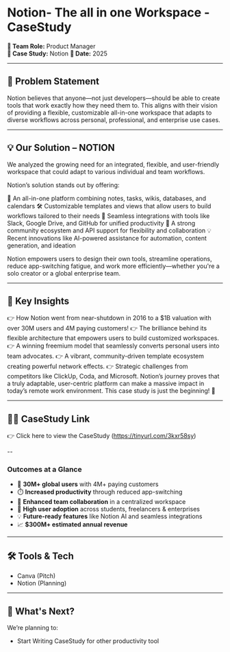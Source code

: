 # Notion- The all in one Workspace - CaseStudy

**👥 Team Role:** Product Manager  
**🧾 Case Study:** Notion 
**📅 Date:** 2025

---

## 🌟 Problem Statement
Notion believes that anyone—not just developers—should be able to create tools that work exactly how they need them to. 
This aligns with their vision of providing a flexible, customizable all-in-one workspace that adapts to diverse workflows across personal, professional, and enterprise use cases.

---

## 💡 Our Solution – NOTION

We analyzed the growing need for an integrated, flexible, and user-friendly workspace that could adapt to various individual and team workflows.

Notion’s solution stands out by offering:

🧩 An all-in-one platform combining notes, tasks, wikis, databases, and calendars
🛠️ Customizable templates and views that allow users to build workflows tailored to their needs
🔗 Seamless integrations with tools like Slack, Google Drive, and GitHub for unified productivity
🤝 A strong community ecosystem and API support for flexibility and collaboration
💡 Recent innovations like AI-powered assistance for automation, content generation, and ideation

Notion empowers users to design their own tools, streamline operations, reduce app-switching fatigue, and work more efficiently—whether you're a solo creator or a global enterprise team.

---

## 🎯 Key Insights
 👉 How Notion went from near-shutdown in 2016 to a $1B valuation with over 30M users and 4M paying customers!
 👉 The brilliance behind its flexible architecture that empowers users to build customized workspaces.
 👉 A winning freemium model that seamlessly converts personal users into team advocates.
 👉 A vibrant, community-driven template ecosystem creating powerful network effects.
 👉 Strategic challenges from competitors like ClickUp, Coda, and Microsoft.
Notion’s journey proves that a truly adaptable, user-centric platform can make a massive impact in today’s remote work environment. This case study is just the beginning! 🎉

---

## 🧑‍🎨 CaseStudy Link 
👉 Click here to view the CaseStudy (https://tinyurl.com/3kxr58sy)

--

### **Outcomes at a Glance**

- 🚀 **30M+ global users** with 4M+ paying customers  
- ⏱️ **Increased productivity** through reduced app-switching  
- 🤝 **Enhanced team collaboration** in a centralized workspace  
- 🎯 **High user adoption** across students, freelancers & enterprises  
- 💡 **Future-ready features** like Notion AI and seamless integrations  
- 📈 **$300M+ estimated annual revenue**

---

## 🛠️ Tools & Tech
- Canva (Pitch)
- Notion (Planning)


---

## 💭 What's Next?
We’re planning to:
- Start Writing CaseStudy for other productivity tool

